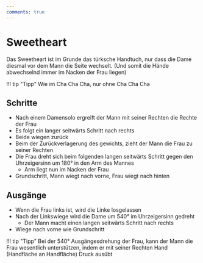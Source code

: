 ```yaml
---
comments: true
---
```

# Sweetheart

Das Sweetheart ist im Grunde das türksche Handtuch, nur dass die Dame diesmal vor dem Mann die Seite wechselt. (Und somit die Hände abwechselnd immer im Nacken der Frau liegen)

!!! tip "Tipp"
    Wie im Cha Cha Cha, nur ohne Cha Cha Cha

## Schritte

-   Nach einem Damensolo ergreift der Mann mit seiner Rechten die Rechte der Frau
-   Es folgt ein langer seitwärts Schritt nach rechts
-   Beide wiegen zurück
-   Beim der Zurückverlagerung des gewichts, zieht der Mann die Frau zu seiner Rechten
-   Die Frau dreht sich beim folgenden langen seitwärts Schritt gegen den Uhrzeigersinn um 180° in den Arm des Mannes
    -   Arm liegt nun im Nacken der Frau
-   Grundschritt, Mann wiegt nach vorne, Frau wiegt nach hinten

## Ausgänge

-   Wenn die Frau links ist, wird die Linke losgelassen
-   Nach der Linkswiege wird die Dame um 540° im Uhrzeigersinn gedreht
    -   Der Mann macht einen langen seitwärts Schritt nach rechts
-   Wiege nach vorne wie Grundschritt

!!! tip "Tipp"
    Bei der 540° Ausgängesdrehung der Frau, kann der Mann die Frau wesentlich unterstützen, indem er mit seiner Rechten Hand (Handfläche an Handfläche) Druck ausübt
